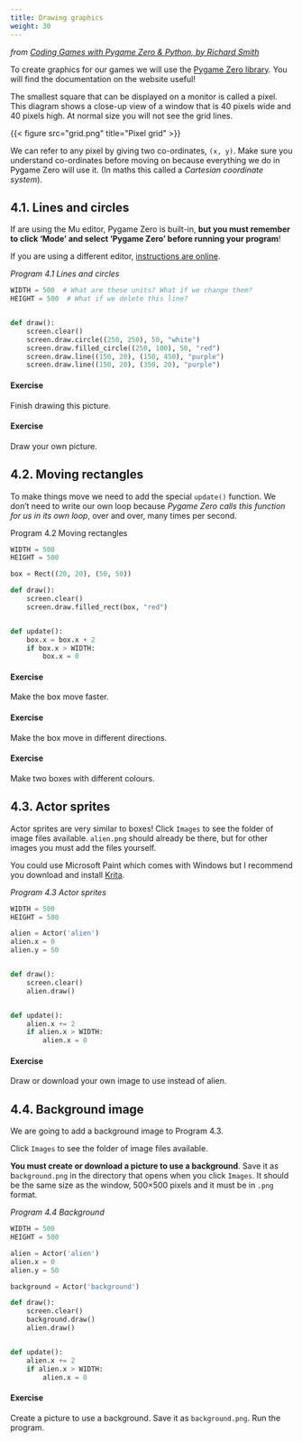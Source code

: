 ```yaml
---
title: Drawing graphics
weight: 30
---
```

*from [Coding Games with Pygame Zero & Python, by Richard Smith](https://electronstudio.github.io/pygame-zero-book/chapters/graphics.html)*

To create graphics for our games we will use the [Pygame Zero library](https://pygame-zero.readthedocs.io/en/stable/). You will find the documentation on the website useful!

The smallest square that can be displayed on a monitor is called a pixel. This diagram shows a close-up view of a window that is 40 pixels wide and 40 pixels high. At normal size you will not see the grid lines.

{{< figure src="grid.png" title="Pixel grid" >}}

We can refer to any pixel by giving two co-ordinates, `(x, y)`. Make sure you understand co-ordinates before moving on because everything we do in Pygame Zero will use it. (In maths this called a *Cartesian coordinate system*).

## 4.1. Lines and circles
If are using the Mu editor, Pygame Zero is built-in, **but you must remember to click ‘Mode’ and select ‘Pygame Zero’ before running your program**!

If you are using a different editor, [instructions are online](https://pygame-zero.readthedocs.io/en/stable/ide-mode.html).

*Program 4.1 Lines and circles*
```python {linenos=table}
WIDTH = 500  # What are these units? What if we change them?
HEIGHT = 500  # What if we delete this line?


def draw():
    screen.clear()
    screen.draw.circle((250, 250), 50, "white")
    screen.draw.filled_circle((250, 100), 50, "red")
    screen.draw.line((150, 20), (150, 450), "purple")
    screen.draw.line((150, 20), (350, 20), "purple")
```
#### Exercise

Finish drawing this picture.

#### Exercise

Draw your own picture.


## 4.2. Moving rectangles
To make things move we need to add the special `update()` function. We don’t need to write our own loop because *Pygame Zero calls this function for us in its own loop*, over and over, many times per second.

Program 4.2 Moving rectangles
```python {linenos=table}
WIDTH = 500
HEIGHT = 500

box = Rect((20, 20), (50, 50))

def draw():
    screen.clear()
    screen.draw.filled_rect(box, "red")


def update():
    box.x = box.x + 2
    if box.x > WIDTH:
        box.x = 0
```
#### Exercise

Make the box move faster.

#### Exercise

Make the box move in different directions.

#### Exercise

Make two boxes with different colours.

## 4.3. Actor sprites
Actor sprites are very similar to boxes! Click `Images` to see the folder of image files available. `alien.png` should already be there, but for other images you must add the files yourself.

You could use Microsoft Paint which comes with Windows but I recommend you download and install [Krita](https://krita.org/).

*Program 4.3 Actor sprites*
```python {linenos=table}
WIDTH = 500
HEIGHT = 500

alien = Actor('alien')
alien.x = 0
alien.y = 50


def draw():
    screen.clear()
    alien.draw()


def update():
    alien.x += 2
    if alien.x > WIDTH:
        alien.x = 0
```
#### Exercise

Draw or download your own image to use instead of alien.


## 4.4. Background image
We are going to add a background image to Program 4.3.

Click `Images` to see the folder of image files available.

**You must create or download a picture to use a background**. Save it as b`ackground.png` in the directory that opens when you click `Images`. It should be the same size as the window, 500×500 pixels and it must be in `.png` format.

*Program 4.4 Background*
```python {linenos=table}
WIDTH = 500
HEIGHT = 500

alien = Actor('alien')
alien.x = 0
alien.y = 50

background = Actor('background')

def draw():
    screen.clear()
    background.draw()
    alien.draw()


def update():
    alien.x += 2
    if alien.x > WIDTH:
        alien.x = 0
```
#### Exercise

Create a picture to use a background. Save it as `background.png`. Run the program.


